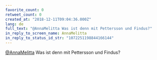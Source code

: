 ```yaml
---
favorite_count: 0
retweet_count: 0
created_at: "2018-12-11T09:04:36.000Z"
lang: de
full_text: "@AnnaMelitta Was ist denn mit Pettersson und Findus?"
in_reply_to_screen_name: AnnaMelitta
in_reply_to_status_id_str: "1072251198844166144"
---
```


[@AnnaMelitta](https://twitter.com/AnnaMelitta) Was ist denn mit Pettersson und
Findus?
